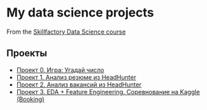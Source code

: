 # My data science projects

From the [Skillfactory Data Science course](https://skillfactory.ru/data-scientist)

## Проекты

- [Проект 0. Игра: Угадай число](https://github.com/borrnbor/sf_dataScience/tree/main/project_0)
- [Проект 1. Анализ резюме из HeadHunter](https://github.com/borrnbor/sf_project1)
- [Проект 2. Анализ вакансий из HeadHunter](https://github.com/borrnbor/sf_project2)
- [Проект 3. EDA + Feature Engineering. Соревнование на Kaggle (Booking)](https://github.com/borrnbor/sf_project3)
